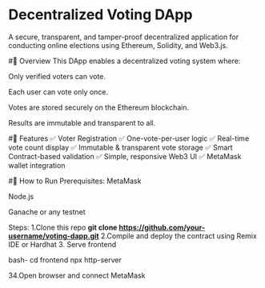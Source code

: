 # Decentralized Voting DApp
A secure, transparent, and tamper-proof decentralized application for conducting online elections using Ethereum, Solidity, and Web3.js.

#📌 Overview
This DApp enables a decentralized voting system where:

Only verified voters can vote.

Each user can vote only once.

Votes are stored securely on the Ethereum blockchain.

Results are immutable and transparent to all.

#🚀 Features
✅ Voter Registration
✅ One-vote-per-user logic
✅ Real-time vote count display
✅ Immutable & transparent vote storage
✅ Smart Contract-based validation
✅ Simple, responsive Web3 UI
✅ MetaMask wallet integration

#🧪 How to Run
Prerequisites:
MetaMask

Node.js

Ganache or any testnet

Steps:
1.Clone this repo
**git clone https://github.com/your-username/voting-dapp.git**
2.Compile and deploy the contract using Remix IDE or Hardhat
3. Serve frontend

bash-
cd frontend
npx http-server 

34.Open browser and connect MetaMask
